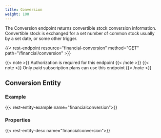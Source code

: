 ```yaml
---
title: Conversion
weight: 100
---
```


The Conversion endpoint returns convertible stock conversion information. Convertible stock is exchanged for a set
number of common stock usually by a set date, or some other trigger.

{{< rest-endpoint resource="financial-conversion" method="GET" path="/financial/conversion" >}}

{{< note >}} Authorization is required for this endpoint {{< /note >}}
{{< note >}} Only paid subscription plans can use this endpoint {{< /note >}}

## Conversion Entity

### Example
{{< rest-entity-example name="financialconversion">}}

### Properties
{{< rest-entity-desc name="financialconversion">}}


